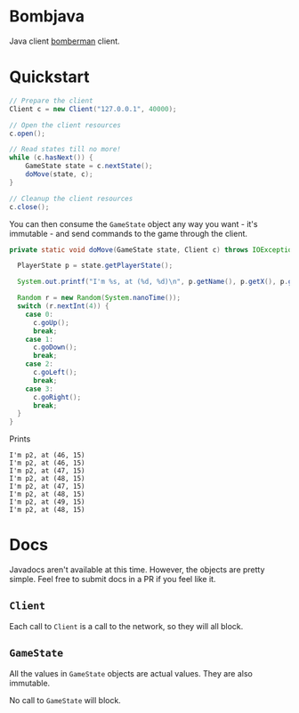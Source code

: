 # Bombjava

Java client [bomberman](https://github.com/aybabtme/bomberman) client.

# Quickstart

```java
// Prepare the client
Client c = new Client("127.0.0.1", 40000);

// Open the client resources
c.open();

// Read states till no more!
while (c.hasNext()) {
    GameState state = c.nextState();
    doMove(state, c);
}

// Cleanup the client resources
c.close();
```

You can then consume the `GameState` object any way you want - it's immutable - and
send commands to the game through the client.

```java
private static void doMove(GameState state, Client c) throws IOException {

  PlayerState p = state.getPlayerState();

  System.out.printf("I'm %s, at (%d, %d)\n", p.getName(), p.getX(), p.getY());

  Random r = new Random(System.nanoTime());
  switch (r.nextInt(4)) {
    case 0:
      c.goUp();
      break;
    case 1:
      c.goDown();
      break;
    case 2:
      c.goLeft();
      break;
    case 3:
      c.goRight();
      break;
  }
}
```

Prints

```
I'm p2, at (46, 15)
I'm p2, at (46, 15)
I'm p2, at (47, 15)
I'm p2, at (48, 15)
I'm p2, at (47, 15)
I'm p2, at (48, 15)
I'm p2, at (49, 15)
I'm p2, at (48, 15)
```

# Docs

Javadocs aren't available at this time.  However, the objects are pretty simple.  Feel
free to submit docs in a PR if you feel like it.

## `Client`

Each call to `Client` is a call to the network, so they will all block.

## `GameState`

All the values in `GameState` objects are actual values. They are also immutable.

No call to `GameState` will block.